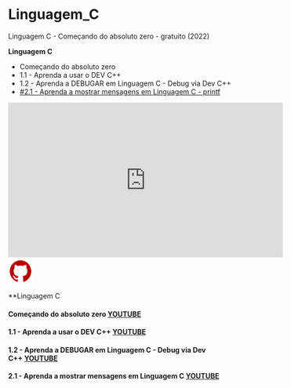 # Linguagem_C
 Linguagem C - Começando do absoluto zero - gratuito (2022)

  **Linguagem C**
  - Começando do absoluto zero 
  - 1.1 - Aprenda a usar o DEV C++
  - 1.2 - Aprenda a DEBUGAR em Linguagem C - Debug via Dev C++
 - [#2.1 - Aprenda a mostrar mensagens em Linguagem C - printf](https://github.com/GersonESS/EstruturadeDados/blob/main/variaveis-e-memoria/codes/variaveis-e-memoria.c)


 <iframe width="560" height="315" src="https://www.youtube.com/embed/2w8GYzBjNj8?si=pVhGAKkXGHLpOcCg" title="YouTube video player" frameborder="0" allow="accelerometer; autoplay; clipboard-write; encrypted-media; gyroscope; picture-in-picture; web-share" referrerpolicy="strict-origin-when-cross-origin" allowfullscreen></iframe>




<tr>
<td><a href="https://github.com/GersonESS" target="_blank"><img src="https://github.com/GersonESS/GersonES/blob/main/img/github5.png?raw=true" width="50px" height="50px"/></a>
</td>

 **Linguagem C

 #### Começando do absoluto zero [YOUTUBE ](https://www.youtube.com/watch?v=2w8GYzBjNj8&list=PLpaKFn4Q4GMOBAeqC1S5_Fna_Y5XaOQS2&index=1)
 
 #### 1.1 - Aprenda a usar o DEV C++ [YOUTUBE ](https://www.youtube.com/watch?v=QgE1zh0xCns&list=PLpaKFn4Q4GMOBAeqC1S5_Fna_Y5XaOQS2&index=2)



 #### 1.2 - Aprenda a DEBUGAR em Linguagem C - Debug via Dev C++ [YOUTUBE ](https://www.youtube.com/watch?v=jV2OWKb2sUk&list=PLpaKFn4Q4GMOBAeqC1S5_Fna_Y5XaOQS2&index=3)

#### 2.1 - Aprenda a mostrar mensagens em Linguagem C [YOUTUBE ](https://www.youtube.com/watch?v=eK9lfMmkDe0&list=PLpaKFn4Q4GMOBAeqC1S5_Fna_Y5XaOQS2&index=4)